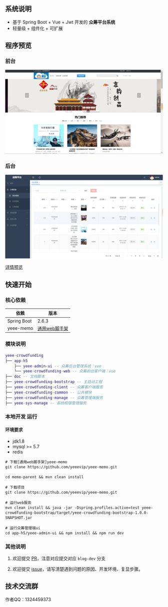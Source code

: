 
## 系统说明

- 基于 Spring Boot + Vue + Jwt 开发的 **众筹平台系统**
- 轻量级 + 组件化 + 可扩展

## 程序预览

### 前台

![](doc/images/前台-首页.png)

### 后台

![](doc/images/后台-首页.png)

[详情预览](doc/detail.md)

## 快速开始

### 核心依赖

| 依赖                          | 版本                                                   |
|-----------------------------|------------------------------------------------------|
| Spring Boot                 | 2.6.3                                                |
| yeee-memo                   | [通用web脚手架](https://github.com/yeeevip/yeee-memo.git) |

### 模块说明

```lua
yeee-crowdfunding
├── app-h5
    ├── yeee-admin-ui -- 众筹后台管理系统｜vue
    └── yeee-crowdfunding-web -- 众筹前台客户端｜vue
├── doc -- 文档脚本
├── yeee-crowdfunding-bootstrap -- 主启动工程
├── yeee-crowdfunding-client -- 众筹客户端服务
├── yeee-crowdfunding-common -- 公共模块
├── yeee-crowdfunding-manage -- 众筹管理端服务
├── yeee-sys-manage -- 系统权限管理服务
```

### 本地开发 运行

#### 环境要求

- jdk1.8
- mysql >= 5.7
- redis

```
# 下载[通用web脚手架]yeee-memo
git clone https://github.com/yeeevip/yeee-memo.git

cd memo-parent && mvn clean install

# 下载项目
git clone https://github.com/yeeevip/yeee-memo.git

# 运行web服务
mvn clean install && java -jar -Dspring.profiles.active=test yeee-crowdfunding-bootstrap/target/yeee-crowdfunding-bootstrap-1.0.0-SNAPSHOT.jar

# 运行众筹管理端ui
cd app-h5/yeee-admin-ui && npm install && npm run dev

```

### 其他说明

1. 欢迎提交 [PR](https://www.yeee.vip)，注意对应提交对应 `blog-dev` 分支

2. 欢迎提交 [issue](https://github.com/yeeevip/yeee-crowdfunding/issues)，请写清楚遇到问题的原因、开发环境、复显步骤。

## 技术交流群

作者QQ：1324459373
